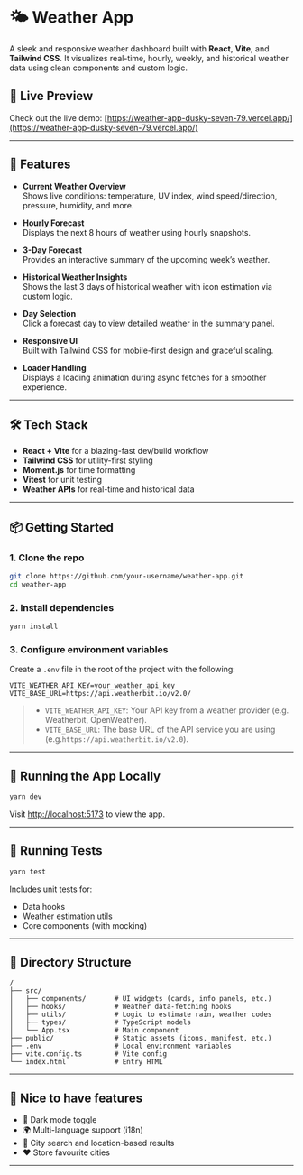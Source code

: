 # 🌤️ Weather App

A sleek and responsive weather dashboard built with **React**, **Vite**, and **Tailwind CSS**. It visualizes real-time, hourly, weekly, and historical weather data using clean components and custom logic.

## 🔗 Live Preview

Check out the live demo: [https://weather-app-dusky-seven-79.vercel.app/](https://weather-app-dusky-seven-79.vercel.app/)

---

## 🚀 Features

- **Current Weather Overview**  
  Shows live conditions: temperature, UV index, wind speed/direction, pressure, humidity, and more.

- **Hourly Forecast**  
  Displays the next 8 hours of weather using hourly snapshots.

- **3-Day Forecast**  
  Provides an interactive summary of the upcoming week’s weather.

- **Historical Weather Insights**  
  Shows the last 3 days of historical weather with icon estimation via custom logic.

- **Day Selection**  
  Click a forecast day to view detailed weather in the summary panel.

- **Responsive UI**  
  Built with Tailwind CSS for mobile-first design and graceful scaling.

- **Loader Handling**  
  Displays a loading animation during async fetches for a smoother experience.

---

## 🛠️ Tech Stack

- **React + Vite** for a blazing-fast dev/build workflow
- **Tailwind CSS** for utility-first styling
- **Moment.js** for time formatting
- **Vitest** for unit testing
- **Weather APIs** for real-time and historical data

---

## 📦 Getting Started

### 1. Clone the repo

```bash
git clone https://github.com/your-username/weather-app.git
cd weather-app
```

### 2. Install dependencies

```bash
yarn install
```

### 3. Configure environment variables

Create a `.env` file in the root of the project with the following:

```env
VITE_WEATHER_API_KEY=your_weather_api_key
VITE_BASE_URL=https://api.weatherbit.io/v2.0/
```

> - `VITE_WEATHER_API_KEY`: Your API key from a weather provider (e.g. Weatherbit, OpenWeather).
> - `VITE_BASE_URL`: The base URL of the API service you are using (e.g.`https://api.weatherbit.io/v2.0`).

---

## 🔧 Running the App Locally

```bash
yarn dev
```

Visit [http://localhost:5173](http://localhost:5173) to view the app.

---

## 🧪 Running Tests

```bash
yarn test
```

Includes unit tests for:
- Data hooks
- Weather estimation utils
- Core components (with mocking)

---

## 📁 Directory Structure

```
/
├── src/
│   ├── components/       # UI widgets (cards, info panels, etc.)
│   ├── hooks/            # Weather data-fetching hooks
│   ├── utils/            # Logic to estimate rain, weather codes
│   ├── types/            # TypeScript models
│   └── App.tsx           # Main component
├── public/               # Static assets (icons, manifest, etc.)
├── .env                  # Local environment variables
├── vite.config.ts        # Vite config
└── index.html            # Entry HTML
```

---

## 🔮 Nice to have features

- 🌙 Dark mode toggle  
- 🌍 Multi-language support (i18n)  
- 📍 City search and location-based results  
- ❤️ Store favourite cities

---